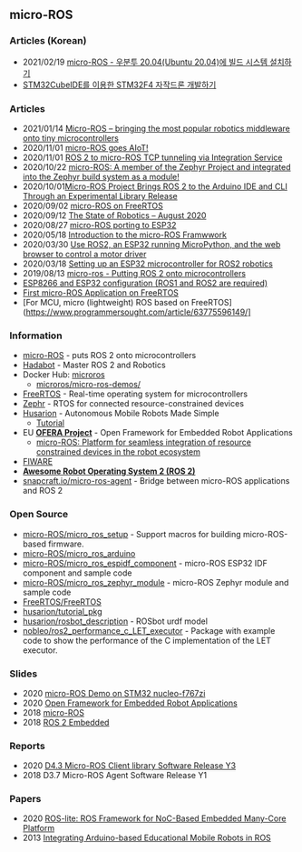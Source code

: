 ## micro-ROS


### Articles (Korean)
- 2021/02/19 [micro-ROS - 우분투 20.04(Ubuntu 20.04)에 빌드 시스템 설치하기](https://blog.naver.com/PostView.nhn?blogId=chandong83&logNo=222248505924)
- [STM32CubeIDE를 이용한 STM32F4 자작드론 개발하기](https://www.inflearn.com/course/STM32CubelDE-STM32F4%EB%93%9C%EB%A1%A0-%EA%B0%9C%EB%B0%9C#)


### Articles
- 2021/01/14 [Micro-ROS – bringing the most popular robotics middleware onto tiny microcontrollers](https://www.bosch.com/stories/bringing-robotics-middleware-onto-tiny-microcontrollers/)
- 2020/11/01 [micro-ROS goes AIoT!](https://discourse.ros.org/t/micro-ros-goes-aiot/17407)
- 2020/11/01 [ROS 2 to micro-ROS TCP tunneling via Integration Service](https://eprosima.com/index.php/company-all/news/173-ros-2-to-micro-ros-tcp-tunneling-via-integration-service)
- 2020/10/22 [micro-ROS: A member of the Zephyr Project and integrated into the Zephyr build system as a module!](https://zephyrproject.org/micro-ros-a-member-of-the-zephyr-project-and-integrated-into-the-zephyr-build-system-as-a-module/)
- 2020/10/01[Micro-ROS Project Brings ROS 2 to the Arduino IDE and CLI Through an Experimental Library Release](https://www.hackster.io/news/micro-ros-project-brings-ros-2-to-the-arduino-ide-and-cli-through-an-experimental-library-release-656a72fff2fa)
- 2020/09/02 [micro-ROS on FreeRTOS](https://freertos.org/2020/09/micro-ros-on-freertos.html)
- 2020/09/12 [The State of Robotics – August 2020](https://ubuntu.com/blog/the-state-of-robotics-august-2020)
- 2020/08/27 [micro-ROS porting to ESP32](https://micro.ros.org/blog/2020/08/27/esp32/)
- 2020/05/18 [Introduction to the micro-ROS Framwwork](https://www.fiware.org/2020/05/18/introduction-to-the-micro-ros-framework/)
- 2020/03/30 [Use ROS2, an ESP32 running MicroPython, and the web browser to control a motor driver](https://medium.com/@hadabot/use-ros2-an-esp32-running-micropython-and-the-web-browser-to-control-a-motor-driver-a88f9b1e7489)
- 2020/03/18 [Setting up an ESP32 microcontroller for ROS2 robotics](https://blog.hadabot.com/set-up-esp32-microcontroller-for-ros2-robotics.html)
- 2019/08/13 [micro-ros - Putting ROS 2 onto microcontrollers](https://www.fiware.org/2019/08/13/micro-ros-putting-ros-2-onto-microcontrollers/)
- [ESP8266 and ESP32 configuration (ROS1 and ROS2 are required)](https://www.programmersought.com/article/44485715773/)
- [First micro-ROS Application on FreeRTOS](https://micro.ros.org/docs/tutorials/core/first_application_rtos/freertos/)
- [For MCU, micro (lightweight) ROS based on FreeRTOS](https://www.programmersought.com/article/63775596149/]


### Information
- [micro-ROS](https://micro.ros.org/) - puts ROS 2 onto microcontrollers
- [Hadabot](https://www.hadabot.com/) - Master ROS 2 and Robotics
- Docker Hub: [microros](https://hub.docker.com/u/microros)
    - [microros/micro-ros-demos/](https://hub.docker.com/r/microros/micro-ros-demos/)
- [FreeRTOS](https://www.freertos.org/) - Real-time operating system for microcontrollers
- [Zephr](https://zephyrproject.org/) - RTOS for connected resource-constrained devices
- [Husarion](https://husarion.com) - Autonomous Mobile Robots Made Simple
    - [Tutorial](https://husarion.com/tutorials/)
- EU [**OFERA Project**](http://www.ofera.eu/) - Open Framework for Embedded Robot Applications
    - [micro-ROS: Platform for seamless integration of resource constrained devices in the robot ecosystem](https://cordis.europa.eu/project/id/780785)
- [FIWARE](https://www.fiware.org/)
- [**Awesome Robot Operating System 2 (ROS 2)**](https://project-awesome.org/fkromer/awesome-ros2)
- [snapcraft.io/micro-ros-agent](https://snapcraft.io/micro-ros-agent) - Bridge between micro-ROS applications and ROS 2


### Open Source
- [micro-ROS/micro_ros_setup](https://github.com/micro-ROS/micro_ros_setup) - Support macros for building micro-ROS-based firmware.
- [micro-ROS/micro_ros_arduino](https://github.com/micro-ROS/micro_ros_arduino)
- [micro-ROS/micro_ros_espidf_component](https://github.com/micro-ROS/micro_ros_espidf_component) - micro-ROS ESP32 IDF component and sample code
- [micro-ROS/micro_ros_zephyr_module](https://github.com/micro-ROS/micro_ros_zephyr_module) - micro-ROS Zephyr module and sample code
- [FreeRTOS/FreeRTOS](https://github.com/FreeRTOS/FreeRTOS)
- [husarion/tutorial_pkg](https://github.com/husarion/tutorial_pkg)
- [husarion/rosbot_description](https://github.com/husarion/rosbot_description) - ROSbot urdf model
- [nobleo/ros2_performance_c_LET_executor](https://github.com/nobleo/ros2_performance_c_LET_executor) - Package with example code to show the performance of the C implementation of the LET executor.


### Slides
- 2020 [micro-ROS Demo on STM32 nucleo-f767zi](https://speakerdeck.com/maeharakeisuke/micro-ros-demo-on-stm32-nucleo-f767zi)
- 2020 [Open Framework for Embedded Robot Applications](https://micro.ros.org/download/OFERA-Presentation_ERF2019.pdf)
- 2018 [micro-ROS](https://static1.squarespace.com/static/51df34b1e4b08840dcfd2841/t/5ce6c8ada4222fe0ccbd58d8/1558628538888/2019-05-07_micro-ROS.pdf)
- 2018 [ROS 2 Embedded](https://static1.squarespace.com/static/51df34b1e4b08840dcfd2841/t/5c5aa394a4222f883e310086/1549443993975/2018.12.12_Ingo_Luethkebohle.pdf)


### Reports
- 2020 [D4.3 Micro-ROS Client library Software Release Y3](http://www.ofera.eu/storage/deliverables/M36/OFERA_39_D43_Micro-ROS_client_library_software_release_Y3__PU.pdf)
- 2018 D3.7 Micro-ROS Agent Software Release Y1


### Papers
- 2020 [ROS-lite: ROS Framework for NoC-Based Embedded Many-Core Platform](http://ras.papercept.net/images/temp/IROS/files/0874.pdf)
- 2013 [Integrating Arduino-based Educational Mobile Robots in ROS](https://www.researchgate.net/publication/257936711_Integrating_Arduino-based_Educational_Mobile_Robots_in_ROS)


